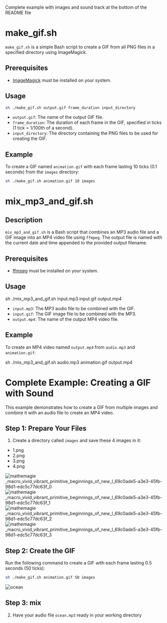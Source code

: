 Complete example with images and sound track at the bottom of the README file

# make_gif.sh

`make_gif.sh` is a simple Bash script to create a GIF from all PNG files in a specified directory using ImageMagick.

## Prerequisites

- [ImageMagick](https://imagemagick.org/index.php) must be installed on your system.

## Usage

```bash
sh ./make_gif.sh output.gif frame_duration input_directory
```

- `output.gif`: The name of the output GIF file.
- `frame_duration`: The duration of each frame in the GIF, specified in ticks (1 tick = 1/100th of a second).
- `input_directory`: The directory containing the PNG files to be used for creating the GIF.

## Example

To create a GIF named `animation.gif` with each frame lasting 10 ticks (0.1 seconds) from the `images` directory:

```bash
sh ./make_gif.sh animation.gif 10 images
```



# mix_mp3_and_gif.sh

## Description

`mix_mp3_and_gif.sh` is a Bash script that combines an MP3 audio file and a GIF image into an MP4 video file using `ffmpeg`. The output file is named with the current date and time appended to the provided output filename.

## Prerequisites

- [ffmpeg](https://ffmpeg.org/) must be installed on your system.

## Usage

sh ./mix_mp3_and_gif.sh input.mp3 input.gif output.mp4

- `input.mp3`: The MP3 audio file to be combined with the GIF.
- `input.gif`: The GIF image file to be combined with the MP3.
- `output.mp4`: The name of the output MP4 video file.

## Example

To create an MP4 video named `output.mp4` from `audio.mp3` and `animation.gif`:

sh ./mix_mp3_and_gif.sh audio.mp3 animation.gif output.mp4


# Complete Example: Creating a GIF with Sound

This example demonstrates how to create a GIF from multiple images and combine it with an audio file to create an MP4 video.

## Step 1: Prepare Your Files

1. Create a directory called `images` and save these 4 images in it:
- 1.png
- 2.png 
- 3.png
- 4.png

![mathemagie _macro_vivid_vibrant_primitive_beginnings_of_new_l_69c0ade5-a3e3-45fb-98d1-edc5c77dc63f_0](https://github.com/user-attachments/assets/68cc5886-8b19-4877-bae3-495eec800d7b)
![mathemagie _macro_vivid_vibrant_primitive_beginnings_of_new_l_69c0ade5-a3e3-45fb-98d1-edc5c77dc63f_1](https://github.com/user-attachments/assets/049d32a9-9fa7-44ad-ab67-84e83745a225)
![mathemagie _macro_vivid_vibrant_primitive_beginnings_of_new_l_69c0ade5-a3e3-45fb-98d1-edc5c77dc63f_2](https://github.com/user-attachments/assets/56208352-e416-4528-93f4-8b6189b613fd)
![mathemagie _macro_vivid_vibrant_primitive_beginnings_of_new_l_69c0ade5-a3e3-45fb-98d1-edc5c77dc63f_3](https://github.com/user-attachments/assets/bd9fab47-8b02-4681-b2e7-21553a0dc4ea)



## Step 2: Create the GIF

Run the following command to create a GIF with each frame lasting 0.5 seconds (50 ticks):

```bash
sh ./make_gif.sh animation.gif 50 images
```


![ocean](https://github.com/user-attachments/assets/e6f10abb-8062-43d8-ba83-c0772b70917b)


## Step 3: mix 

2. Have your audio file `ocean.mp3` ready in your working directory

